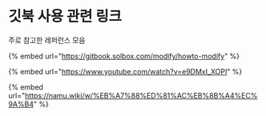 # 깃북 사용 관련 링크



주로 참고한 레퍼런스 모음

{% embed url="https://gitbook.solbox.com/modify/howto-modify" %}

{% embed url="https://www.youtube.com/watch?v=e9DMxI_XOPI" %}

{% embed url="https://namu.wiki/w/%EB%A7%88%ED%81%AC%EB%8B%A4%EC%9A%B4" %}

